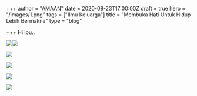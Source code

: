 +++
author = "AMAAN"
date = 2020-08-23T17:00:00Z
draft = true
hero = "/images/1.png"
tags = ["Ilmu Keluarga"]
title = "Membuka Hati Untuk Hidup Lebih Bermakna"
type = "blog"

+++
Hi ibu..

![](/images/2.png)![](/images/3.png)

![](/images/4.png)

![](/images/5.png)

![](/images/6.png)

![](/images/7.png)